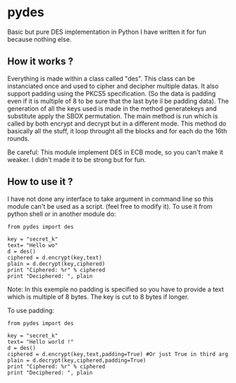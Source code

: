 pydes
=====

Basic but pure DES implementation in Python
I have written it for fun because nothing else.


How it works ?
--------------

Everything is made within a class called "des". This class can be instanciated once and used to cipher and decipher multiple datas.
It also support padding using the PKCS5 specification. (So the data is padding even if it is multiple of 8 to be sure that the last byte il be padding data).
The generation of all the keys used is made in the method generatekeys and substitute apply the SBOX permutation.
The main method is run which is called by both encrypt and decrypt but in a different mode. This method do basically all the stuff, it loop
throught all the blocks and for each do the 16th rounds.

Be careful: This module implement DES in ECB mode, so you can't make it weaker. I didn't made it to be strong but for fun.

How to use it ?
---------------

I have not done any interface to take argument in command line so this module can't be used as a script. (feel free to modify it).
To use it from python shell or in another module do:

    from pydes import des

    key = "secret_k"
    text= "Hello wo"
    d = des()
    ciphered = d.encrypt(key,text)
    plain = d.decrypt(key,ciphered)
    print "Ciphered: %r" % ciphered
    print "Deciphered: ", plain

Note: In this exemple no padding is specified so you have to provide a text which is multiple of 8 bytes. The key is cut to 8 bytes if longer.

To use padding:

    from pydes import des

    key = "secret_k"
    text= "Hello world !"
    d = des()
    ciphered = d.encrypt(key,text,padding=True) #Or just True in third arg
    plain = d.decrypt(key,ciphered,padding=True)
    print "Ciphered: %r" % ciphered
    print "Deciphered: ", plain
